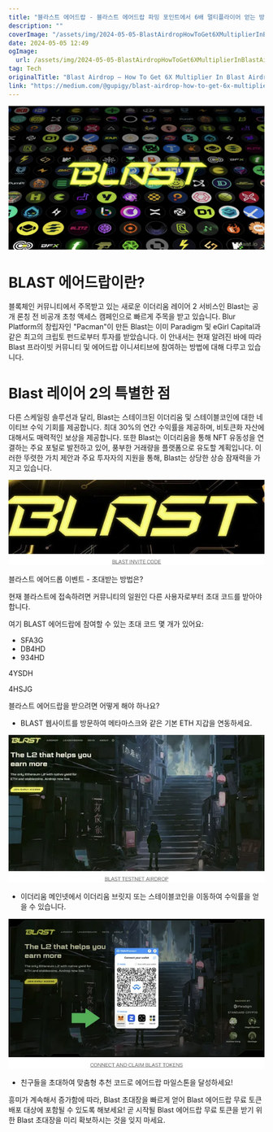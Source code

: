 ```yaml
---
title: "블라스트 에어드랍 - 블라스트 에어드랍 파밍 포인트에서 6배 멀티플라이어 얻는 방법"
description: ""
coverImage: "/assets/img/2024-05-05-BlastAirdropHowToGet6XMultiplierInBlastAirdropFarmingPoints_0.png"
date: 2024-05-05 12:49
ogImage: 
  url: /assets/img/2024-05-05-BlastAirdropHowToGet6XMultiplierInBlastAirdropFarmingPoints_0.png
tag: Tech
originalTitle: "Blast Airdrop — How To Get 6X Multiplier In Blast Airdrop Farming Points"
link: "https://medium.com/@gupigy/blast-airdrop-how-to-get-6x-multiplier-in-blast-airdrop-farming-points-d3f8dac46eb9"
---
```



![2024-05-05-BlastAirdropHowToGet6XMultiplierInBlastAirdropFarmingPoints_0.png](/assets/img/2024-05-05-BlastAirdropHowToGet6XMultiplierInBlastAirdropFarmingPoints_0.png)

# BLAST 에어드랍이란?

블록체인 커뮤니티에서 주목받고 있는 새로운 이더리움 레이어 2 서비스인 Blast는 공개 론칭 전 비공개 초청 액세스 캠페인으로 빠르게 주목을 받고 있습니다. Blur Platform의 창립자인 "Pacman"이 만든 Blast는 이미 Paradigm 및 eGirl Capital과 같은 최고의 크립토 펀드로부터 투자를 받았습니다. 이 안내서는 현재 알려진 바에 따라 Blast 프라이빗 커뮤니티 및 에어드랍 이니셔티브에 참여하는 방법에 대해 다루고 있습니다.

# Blast 레이어 2의 특별한 점



다른 스케일링 솔루션과 달리, Blast는 스테이크된 이더리움 및 스테이블코인에 대한 네이티브 수익 기회를 제공합니다. 최대 30%의 연간 수익률을 제공하며, 비토큰화 자산에 대해서도 매력적인 보상을 제공합니다. 또한 Blast는 이더리움을 통해 NFT 유동성을 연결하는 주요 포털로 발전하고 있어, 풍부한 거래량을 플랫폼으로 유도할 계획입니다. 이러한 뚜렷한 가치 제안과 주요 투자자의 지원을 통해, Blast는 상당한 상승 잠재력을 가지고 있습니다.

![Blast Airdrop Event](/assets/img/2024-05-05-BlastAirdropHowToGet6XMultiplierInBlastAirdropFarmingPoints_1.png)

블라스트 에어드롭 이벤트 - 초대받는 방법은?

현재 블라스트에 접속하려면 커뮤니티의 일원인 다른 사용자로부터 초대 코드를 받아야 합니다.



여기 BLAST 에어드랍에 참여할 수 있는 초대 코드 몇 개가 있어요:

- SFA3G
- DB4HD
- 934HD



4YSDH

4HSJG

블라스트 에어드랍을 받으려면 어떻게 해야 하나요?

- BLAST 웹사이트를 방문하여 메타마스크와 같은 기본 ETH 지갑을 연동하세요.



![이미지](/assets/img/2024-05-05-BlastAirdropHowToGet6XMultiplierInBlastAirdropFarmingPoints_2.png)

- 이더리움 메인넷에서 이더리움 브릿지 또는 스테이블코인을 이동하여 수익률을 얻을 수 있습니다.

![이미지](/assets/img/2024-05-05-BlastAirdropHowToGet6XMultiplierInBlastAirdropFarmingPoints_3.png)

- 친구들을 초대하여 맞춤형 추천 코드로 에어드랍 마일스톤을 달성하세요!



흥미가 계속해서 증가함에 따라, Blast 초대장을 빠르게 얻어 Blast 에어드랍 무료 토큰 배포 대상에 포함될 수 있도록 해보세요! 곧 시작될 Blast 에어드랍 무료 토큰을 받기 위한 Blast 초대장을 미리 확보하시는 것을 잊지 마세요.